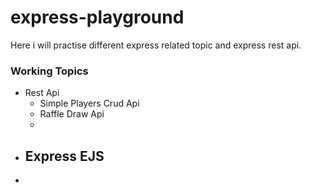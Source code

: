 # express-playground

Here i will practise different express related topic and express rest api.

### Working Topics
- Rest Api
  - Simple Players Crud Api
  - Raffle Draw Api
  - 
- Express EJS
  -
- 




